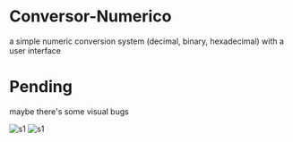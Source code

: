 # Conversor-Numerico
a simple numeric conversion system (decimal, binary, hexadecimal) with a user interface

# Pending
maybe there's some visual bugs

<img src="https://imgdb.net/storage/uploads/dfea2518260dd432fd1292ccbc63870f3e9c701a0ad10587ed53add72c2bfbec.png" alt="s1"/>
<img src="https://imgdb.net/storage/uploads/649e17654b936868a16e9cb7e3ab85a4e7a834f48c6a644d91a2935de0488121.png" alt="s1"/>
